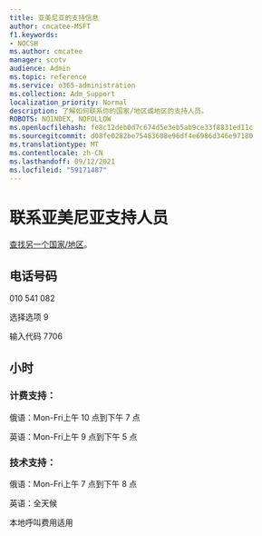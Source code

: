 ```yaml
---
title: 亚美尼亚的支持信息
author: cmcatee-MSFT
f1.keywords:
- NOCSH
ms.author: cmcatee
manager: scotv
audience: Admin
ms.topic: reference
ms.service: o365-administration
ms.collection: Adm_Support
localization_priority: Normal
description: 了解如何联系你的国家/地区或地区的支持人员。
ROBOTS: NOINDEX, NOFOLLOW
ms.openlocfilehash: fe8c12deb0d7c674d5e3eb5ab9ce33f8831ed11c
ms.sourcegitcommit: d08fe0282be75483608e96df4e6986d346e97180
ms.translationtype: MT
ms.contentlocale: zh-CN
ms.lasthandoff: 09/12/2021
ms.locfileid: "59171487"
---
```

# <a name="contact-support-for-armenia"></a>联系亚美尼亚支持人员

[查找另一个国家/地区](../../business-video/get-help-support.md)。

## <a name="phone-number"></a>电话号码
010 541 082

选择选项 9

输入代码 7706

## <a name="hours"></a>小时
### <a name="billing-support"></a>计费支持：

俄语：Mon-Fri上午 10 点到下午 7 点

英语：Mon-Fri上午 9 点到下午 5 点

### <a name="technical-support"></a>技术支持：

俄语：Mon-Fri上午 7 点到下午 8 点

英语：全天候

本地呼叫费用适用
